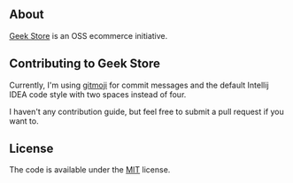 ## About

[Geek Store](https://www.linkedin.com/in/diasestevao/) is an OSS ecommerce initiative.

## Contributing to Geek Store

Currently, I'm using [gitmoji](https://gitmoji.dev/) for commit messages and the default Intellij IDEA code style with two spaces instead of four.

I haven't any contribution guide, but feel free to submit a pull request if you want to.

## License

The code is available under the [MIT](https://github.com/estevaodias/geek-store/blob/master/LICENSE) license.